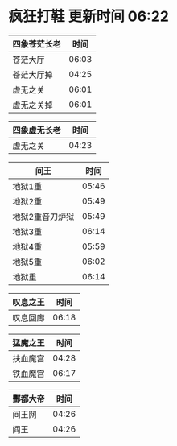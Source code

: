 # 疯狂打鞋 更新时间 06:22

| 四象苍茫长老   | 时间    |
|--------|-------|
| 苍茫大厅 | 06:03 |
| 苍茫大厅掉 | 04:25 |
| 虚无之关 | 06:01 |
| 虚无之关掉 | 06:01 |

| 四象虚无长老   | 时间    |
|--------|-------|
| 虚无之关 | 04:23 |

| 间王   | 时间    |
|--------|-------|
| 地狱1重 | 05:46 |
| 地狱2重 | 05:49 |
| 地狱2重音刀炉狱 | 05:49 |
| 地狱3重 | 06:14 |
| 地狱4重 | 05:59 |
| 地狱5重 | 06:02 |
| 地狱重 | 06:14 |

| 叹息之王   | 时间    |
|--------|-------|
| 叹息回廊 | 06:18 |

| 猛魔之王   | 时间    |
|--------|-------|
| 扶血魔宫 | 04:28 |
| 铁血魔宫 | 06:17 |

| 酆都大帝   | 时间    |
|--------|-------|
| 间王网 | 04:26 |
| 阎王 | 04:26 |